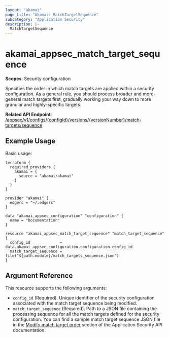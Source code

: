 ```yaml
---
layout: "akamai"
page_title: "Akamai: MatchTargetSequence"
subcategory: "Application Security"
description: |-
  MatchTargetSequence
---
```


# akamai_appsec_match_target_sequence

**Scopes**: Security configuration

Specifies the order in which match targets are applied within a security configuration. As a general rule, you should process broader and more-general match targets first, gradually working your way down to more granular and highly-specific targets.

**Related API Endpoint**: [/appsec/v1/configs/{configId}/versions/{versionNumber}/match-targets/sequence](https://techdocs.akamai.com/application-security/reference/put-match-targets-sequence)

## Example Usage

Basic usage:

```
terraform {
  required_providers {
    akamai = {
      source = "akamai/akamai"
    }
  }
}

provider "akamai" {
  edgerc = "~/.edgerc"
}

data "akamai_appsec_configuration" "configuration" {
  name = "Documentation"
}

resource "akamai_appsec_match_target_sequence" "match_target_sequence" {
  config_id             = data.akamai_appsec_configuration.configuration.config_id
  match_target_sequence = file("${path.module}/match_targets_sequence.json")
}
```

## Argument Reference

This resource supports the following arguments:

- `config_id` (Required). Unique identifier of the security configuration associated with the match target sequence being modified.
- `match_target_sequence` (Required). Path to a JSON file containing the processing sequence for all the match targets defined for the security configuration. You can find a sample match target sequence JSON file in the [Modify match target order](https://developer.akamai.com/api/cloud_security/application_security/v1.html#matchtargetorder) section of the Application Security API documentation.